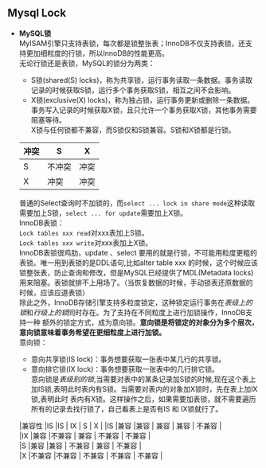 ## Mysql Lock 
 
+ **MySQL锁**   
    MyISAM引擎只支持表锁，每次都是锁整张表；InnoDB不仅支持表锁，还支持更加细粒度的行锁，所以InnoDB的性能更高。   
    无论行锁还是表锁，MySQL的锁分为两类：   
    + S锁(shared(S) locks)，称为共享锁，运行事务读取一条数据。事务读取记录的时候获取S锁，运行多个事务获取S锁，相互之间不会影响。   
    + X锁(exclusive(X) locks)，称为独占锁，运行事务更新或删除一条数据。事务写入记录的时候获取X锁，且只允许一个事务获取X锁，其他事务需要阻塞等待。   
    X锁与任何锁都不兼容，而S锁仅和S锁兼容。S锁和X锁都是行锁。   
    
    |   冲突    |   S    |  X     |    
    |   ---    |  ---   |  ---   |     
    |    S     | 不冲突  |  冲突  |    
    |    X     |  冲突   |  冲突  |    
    
    普通的Select查询时不加锁的，而`select ... lock in share mode`这种读取需要加上S锁，`select ... for update`需要加上X锁。   
    InnoDB表锁：  
    `Lock tables xxx read`对xxx表加上S锁。   
    `Lock tables xxx write`对xxx表加上X锁。   
    InnoDB表锁很鸡肋，update 、select 要用的就是行锁，不可能用粒度更粗的表锁。唯一用到表锁的是DDL语句,比如alter table xxx 的时候，这个时候应该
    锁整张表，防止查询和修改，但是MySQL已经提供了MDL(Metadata locks)用来阻塞。表锁就排不上用场了。（当恢复数据的时候，手动锁表还原数据的时候，应该应道表锁）   
    除此之外，InnoDB存储引擎支持多粒度锁定，这种锁定运行事务在*表级上的锁*和*行级上的锁*同时存在。为了支持在不同粒度上进行加锁操作，InnoDB支持一种
    额外的锁定方式，成为意向锁。**意向锁是将锁定的对象分为多个层次，意向锁意味着事务希望在更细粒度上进行加锁。**   
    意向锁：   
    + 意向共享锁(IS lock)：事务想要获取一张表中某几行的共享锁。   
    + 意向排它锁(IX lock)：事务想要获取一张表中的几行排它锁。   
    意向锁是*表级别的锁*,当需要对表中的某条记录加S锁的时候,现在这个表上加IS锁,表明此时表内有S锁。当需要对表内的对象加X锁时，先在表上加IX锁,表明此时
    表内有X锁。这样操作之后，如果需要加表锁，就不需要遍历所有的记录去找行锁了，自己看表上是否有IS 和 IX锁就行了。   
    
    |兼容性 |IS   |IS   |   IX   |   S    |    X   |
    |IS |兼容   |兼容   |   兼容   |   兼容    |    不兼容   |   
    |IX |兼容   |不兼容   |   兼容   |   不兼容    |    不兼容   |   
    |S |兼容   |兼容   |  不兼容   |   兼容    |    不兼容   |   
    |X |不兼容   |不兼容   |   不兼容   |   不兼容    |    不兼容   |   
  